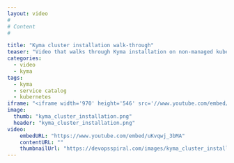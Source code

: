 ```yaml
---
layout: video
#
# Content
#

title: "Kyma cluster installation walk-through"
teaser: "Video that walks through Kyma installation on non-managed kubernetes cluster. Poviding some basic hints on installation configuration, process and troubleshooting. Prepared as part of talk 'Cloud Lego with Kyma'."
categories:
  - video
  - kyma
tags:
  - kyma
  - service catalog
  - kubernetes
iframe: "<iframe width='970' height='546' src='//www.youtube.com/embed/uKvqwj_3bMA' frameborder='0' allowfullscreen></iframe>"
image:
  thumb: "kyma_cluster_installation.png"
  header: "kyma_cluster_installation.png"
video:
    embedURL: "https://www.youtube.com/embed/uKvqwj_3bMA"
    contentURL: ""
    thumbnailUrl: "https://devopsspiral.com/images/kyma_cluster_installation.png"
---
```

